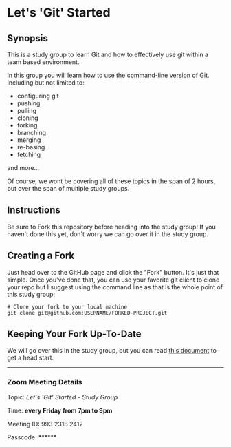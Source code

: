 # Let's 'Git' Started

## Synopsis

This is a study group to learn Git and how to effectively use git within a team based environment.

In this group you will learn how to use the command-line version of Git. Including but not limited to:
 
 - configuring git
 - pushing
 - pulling
 - cloning
 - forking
 - branching
 - merging
 - re-basing
 - fetching

and more...

Of course, we wont be covering all of these topics in the span of 2 hours, but over the span of multiple study groups.

## Instructions

Be sure to Fork this repository before heading into the study group! If you haven't done this yet, don't worry we can go over it in the study group.

## Creating a Fork
Just head over to the GitHub page and click the "Fork" button. It's just that simple. Once you've done that, you can use your favorite git client to clone your repo but I suggest using the command line as that is the whole point of this study group:

```shell
# Clone your fork to your local machine
git clone git@github.com:USERNAME/FORKED-PROJECT.git
```

## Keeping Your Fork Up-To-Date
We will go over this in the study group, but you can read [this document][up-to-date] to get a head start.

---

### Zoom Meeting Details

Topic: _Let's 'Git' Started - Study Group_

Time: **every Friday from 7pm to 9pm**

Meeting ID: 993 2318 2412

Passcode: ******

[up-to-date]: Keeping-Your-Fork-Up-to-Date.md
